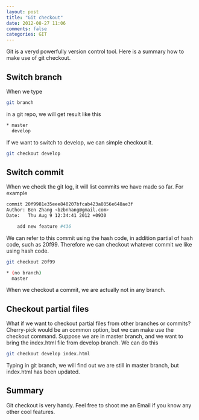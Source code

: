 ```yaml
---
layout: post
title: "Git checkout"
date: 2012-08-27 11:06
comments: false
categories: GIT
---
```

Git is a veryd powerfully version control tool. Here is a summary how to make use of git checkout.
## Switch branch
When we type 
```bash
git branch
```
in a git repo, we will get result like this

```bash
* master
  develop
```
If we want to switch to develop, we can simple checkout it.
```bash
git checkout develop
```

## Switch commit
When we check the git log, it will list commits we have made so far. For example
```bash
commit 20f9981e35eee840207bfcab423a8056e648ae3f
Author: Ben Zhang <bzbnhang@gmail.com>
Date:   Thu Aug 9 12:34:41 2012 +0930

    add new feature #436
```
We can refer to this commit using the hash code, in addition partial of hash code, such as 20f99. Therefore we can checkout whatever commit we like using hash code.
```bash
git checkout 20f99

* (no branch)
  master
```
When we checkout a commit, we are actually not in any branch.

## Checkout partial files

What if we want to checkout partial files from other branches or commits? Cherry-pick would be an common option, but we can make use the checkout command. Suppose we are in master branch, and we want to bring the index.html file from develop branch. We can do this
```bash
git checkout develop index.html
```
Typing in git branch, we will find out we are still in master branch, but index.html has been updated.

## Summary
Git checkout is very handy. Feel free to shoot me an Email if you know any other cool features.